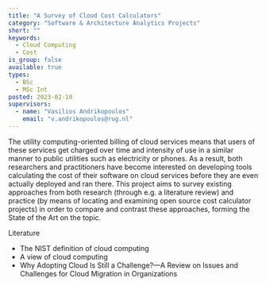 ```yaml
---
title: "A Survey of Cloud Cost Calculators"
category: "Software & Architecture Analytics Projects"
short: ""
keywords:
  - Cloud Computing
  - Cost
is_group: false
available: true
types:
  - BSc
  - MSc Int
posted: 2023-02-10
supervisors:
  - name: "Vasilios Andrikopoulos"
    email: "v.andrikopoulos@rug.nl"
---
```

The utility computing-oriented billing of cloud services means that users of these services get charged over time and intensity of use in a similar manner to public utilities such as electricity or phones. As a result, both researchers and practitioners have become interested on developing tools calculating the cost of their software on cloud services before they are even actually deployed and ran there. This project aims to survey existing approaches from both research (through e.g. a literature review) and practice (by means of locating and examining open source cost calculator projects) in order to compare and contrast these approaches, forming the State of the Art on the topic.

Literature

- The NIST definition of cloud computing
- A view of cloud computing
- Why Adopting Cloud Is Still a Challenge?—A Review on Issues and Challenges for Cloud Migration in Organizations
